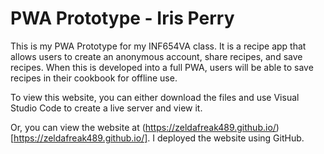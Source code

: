# PWA Prototype - Iris Perry

This is my PWA Prototype for my INF654VA class. It is a recipe app that allows users to create an anonymous account, share recipes, and save recipes.
When this is developed into a full PWA, users will be able to save recipes in their cookbook for offline use.

To view this website, you can either download the files and use Visual Studio Code to create a live server and view it.

Or, you can view the website at (https://zeldafreak489.github.io/)[https://zeldafreak489.github.io/]. I deployed the website using GitHub.
